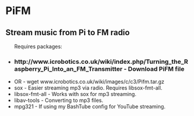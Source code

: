 <h1>PiFM</h1>
<h2>Stream music from Pi to FM radio</h2>
<ul>Requires packages:
<li><h3>http://www.icrobotics.co.uk/wiki/index.php/Turning_the_Raspberry_Pi_Into_an_FM_Transmitter - Download PiFM file</h3></li>
<li>OR - wget www.icrobotics.co.uk/wiki/images/c/c3/Pifm.tar.gz</li>
<li>sox - Easier streaming mp3 via radio. Requires libsox-fmt-all.</li>
<li>libsox-fmt-all - Works with sox for mp3 streaming.</li>
<li>libav-tools - Converting to  mp3 files.</li>
<li>mpg321 - If using my BashTube config for YouTube streaming.</li>
</ul>
